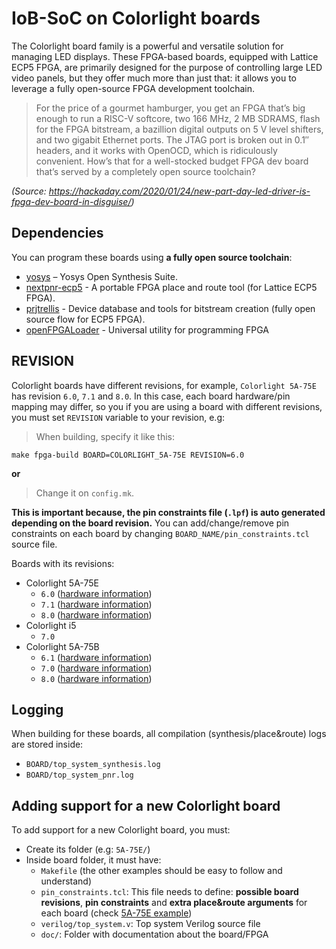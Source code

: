 # IoB-SoC on Colorlight boards

The Colorlight board family is a powerful and versatile solution for managing LED displays. These FPGA-based boards, equipped with Lattice ECP5 FPGA, are primarily designed for the purpose of controlling large LED video panels, but they offer much more than just that: it allows you to leverage a fully open-source FPGA development toolchain.

> For the price of a gourmet hamburger, you get an FPGA that’s big enough to run a RISC-V softcore, two 166 MHz, 2 MB SDRAMS, flash for the FPGA bitstream, a bazillion digital outputs on 5 V level shifters, and two gigabit Ethernet ports. The JTAG port is broken out in 0.1″ headers, and it works with OpenOCD, which is ridiculously convenient. How’s that for a well-stocked budget FPGA dev board that’s served by a completely open source toolchain?

*(Source: https://hackaday.com/2020/01/24/new-part-day-led-driver-is-fpga-dev-board-in-disguise/)*

## Dependencies
You can program these boards using **a fully open source toolchain**:
- [yosys](https://github.com/YosysHQ/yosys) – Yosys Open Synthesis Suite.
- [nextpnr-ecp5](https://github.com/YosysHQ/nextpnr) - A portable FPGA place and route tool (for Lattice ECP5 FPGA).
- [prjtrellis](https://github.com/YosysHQ/prjtrellis) - Device database and tools for bitstream creation (fully open source flow for ECP5 FPGA).
- [openFPGALoader](https://github.com/trabucayre/openFPGALoader) - Universal utility for programming FPGA

## REVISION
Colorlight boards have different revisions, for example, `Colorlight 5A-75E` has revision `6.0`, `7.1` and `8.0`.
In this case, each board hardware/pin mapping may differ, so you if you are using a board with different revisions, you must set `REVISION` variable to your revision, e.g:

> When building, specify it like this:
```
make fpga-build BOARD=COLORLIGHT_5A-75E REVISION=6.0
```

**or**

> Change it on `config.mk`.

**This is important because, the pin constraints file (`.lpf`) is auto generated depending on the board revision.** You can add/change/remove pin constraints on each board by changing `BOARD_NAME/pin_constraints.tcl` source file.

Boards with its revisions:
- Colorlight 5A-75E
  - `6.0` ([hardware information](COLORLIGHT_5A-75E/hardware_v6-0_v8-0.md))
  - `7.1` ([hardware information](COLORLIGHT_5A-75E/hardware_v7-1.md))
  - `8.0` ([hardware information](COLORLIGHT_5A-75E/hardware_v6-0_v8-0.md))
- Colorlight i5
  - `7.0`
- Colorlight 5A-75B
  - `6.1` ([hardware information](COLORLIGHT_5A-75B/hardware_v6-1.md))
  - `7.0` ([hardware information](COLORLIGHT_5A-75B/hardware_v7-0.md))
  - `8.0` ([hardware information](COLORLIGHT_5A-75B/hardware_v8-0.md))

## Logging
When building for these boards, all compilation (synthesis/place&route) logs are stored inside:
- `BOARD/top_system_synthesis.log`
- `BOARD/top_system_pnr.log`

## Adding support for a new Colorlight board
To add support for a new Colorlight board, you must:
- Create its folder (e.g: `5A-75E/`)
- Inside board folder, it must have:
  - `Makefile` (the other examples should be easy to follow and understand)
  - `pin_constraints.tcl`: This file needs to define: **possible board revisions**, **pin constraints** and **extra place&route arguments** for each board (check [5A-75E example](5A-75E/pin_constraints.tcl))
  - `verilog/top_system.v`: Top system Verilog source file
  - `doc/`: Folder with documentation about the board/FPGA